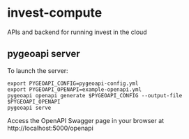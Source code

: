 # invest-compute
APIs and backend for running invest in the cloud

## pygeoapi server

To launch the server:
```
export PYGEOAPI_CONFIG=pygeoapi-config.yml
export PYGEOAPI_OPENAPI=example-openapi.yml
pygeoapi openapi generate $PYGEOAPI_CONFIG --output-file $PYGEOAPI_OPENAPI
pygeoapi serve
```

Access the OpenAPI Swagger page in your browser at http://localhost:5000/openapi
